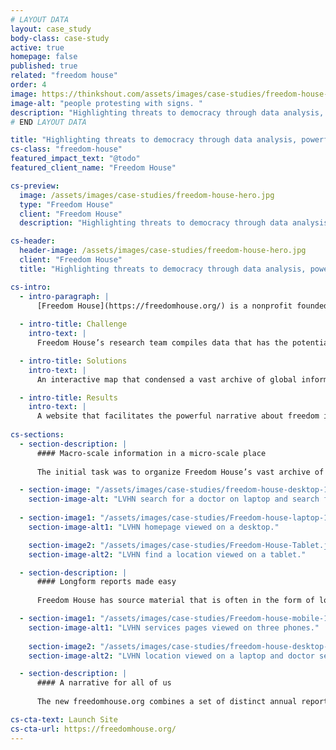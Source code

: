 ```yaml
---
# LAYOUT DATA
layout: case_study
body-class: case-study 
active: true
homepage: false
published: true
related: "freedom house"
order: 4
image: https://thinkshout.com/assets/images/case-studies/freedom-house-hero.jpg
image-alt: "people protesting with signs. "
description: "Highlighting threats to democracy through data analysis, powerful visualizations, and impactful storytelling."
# END LAYOUT DATA

title: "Highlighting threats to democracy through data analysis, powerful visualizations, and impactful storytelling"
cs-class: "freedom-house"
featured_impact_text: "@todo"
featured_client_name: "Freedom House"

cs-preview:
  image: /assets/images/case-studies/freedom-house-hero.jpg
  type: "Freedom House"
  client: "Freedom House"
  description: "Highlighting threats to democracy through data analysis, powerful visualizations, and impactful storytelling"

cs-header:
  header-image: /assets/images/case-studies/freedom-house-hero.jpg
  client: "Freedom House"
  title: "Highlighting threats to democracy through data analysis, powerful visualizations, and impactful storytelling"

cs-intro:
  - intro-paragraph: |
      [Freedom House](https://freedomhouse.org/) is a nonprofit founded on the core conviction that freedom flourishes in democratic nations where governments are accountable to their people; the rule of law prevails; and freedoms of expression, association, and belief, as well as respect for the rights of women, minorities, and historically marginalized groups, are guaranteed.
      
  - intro-title: Challenge
    intro-text: |
      Freedom House’s research team compiles data that has the potential to shine a spotlight on nations with eroding democracies and protect freedom, but their aging website lacked the capacity and flexibility to leverage that data to tell the powerful stories needed to make change.

  - intro-title: Solutions
    intro-text: |
      An interactive map that condensed a vast archive of global information into an easily navigable place. 

  - intro-title: Results
    intro-text: |
      A website that facilitates the powerful narrative about freedom in the world that's used by policy makers, the media, and activists.
    
cs-sections:
  - section-description: |
      #### Macro-scale information in a micro-scale place
        
      The initial task was to organize Freedom House’s vast archive of content into a concise, easy-to-navigate information architecture, categorizing all of their content by issue, country, and policy. Given Freedom House’s global focus, we created a unified map-based interactive visualization that combined key data attributes across reports, decades, topics, and trends. The map tells an immediate, powerful story about the state of democratic, digital, and press freedoms in every nation, and is a wayfinding tool to learn more from the source material. 

  - section-image: "/assets/images/case-studies/freedom-house-desktop-1.jpg"
    section-image-alt: "LVHN search for a doctor on laptop and search for a location on phone"
    
  - section-image1: "/assets/images/case-studies/Freedom-house-laptop-1.jpg"
    section-image-alt1: "LVHN homepage viewed on a desktop."

    section-image2: "/assets/images/case-studies/Freedom-House-Tablet.jpg"
    section-image-alt2: "LVHN find a location viewed on a tablet."

  - section-description: |
      #### Longform reports made easy
      
      Freedom House has source material that is often in the form of longform reports, so we prioritized balancing the need between flexible structures and easy to use administrative tools enabling the editorial team to create compelling and easy to read long form reports. Due to the complex editorial workflows, we needed a way to import the reports into the CMS from the team’s collaboration tools, and created an innovative importer that first imports the reports into a Google Doc, and then into the CMS, including all needed headings, visual assets, and block styles.

  - section-image1: "/assets/images/case-studies/Freedom-house-mobile-1.jpg"
    section-image-alt1: "LVHN services pages viewed on three phones."
    
    section-image2: "/assets/images/case-studies/freedom-house-desktop-mobile.jpg"
    section-image-alt2: "LVHN location viewed on a laptop and doctor search viewed on phone."

  - section-description: |
      #### A narrative for all of us
    
      The new freedomhouse.org combines a set of distinct annual reports into a powerful narrative about the state of freedom in the world. It informs policy makers and the media, and drives users to take action. The research teams have the tools to publish compelling reports which, taken together, tell the story of what happens when freedoms erode, helping to hold governments to account. 

cs-cta-text: Launch Site
cs-cta-url: https://freedomhouse.org/
---
```

